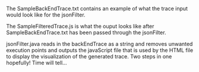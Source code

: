 The SampleBackEndTrace.txt contains an example of what the trace input would look like for the 
jsonFilter. 

The SampleFilteredTrace.js is what the ouput looks like after SampleBackEndTrace.txt has been passed 
through the jsonFilter. 

jsonFilter.java reads in the backEndTrace as a string and removes unwanted execution points and outputs the javaScript 
file that is used by the HTML file to display the visualization of the generated trace. Two steps in one hopefully!
Time will tell... 
